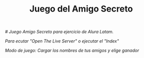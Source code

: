 
<h1 align="center"> Juego del Amigo Secreto </h1>

<br>

<em> # Juego Amigo Secreto para ejercicio de Alura Latam. 

Para ecutar "Open The Live Server" o ejecutar el "Index" 

Modo de juego: Cargar los nombres de tus amigos y elige ganador</em>


